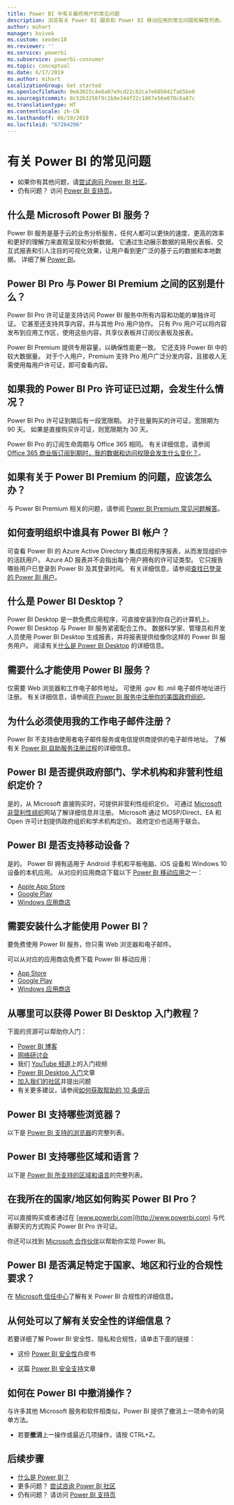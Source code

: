 ```yaml
---
title: Power BI 中有关最终用户的常见问题
description: 浏览有关 Power BI 服务和 Power BI 移动应用的常见问题和解答列表。
author: mihart
manager: kvivek
ms.custom: seodec18
ms.reviewer: ''
ms.service: powerbi
ms.subservice: powerbi-consumer
ms.topic: conceptual
ms.date: 6/17/2019
ms.author: mihart
LocalizationGroup: Get started
ms.openlocfilehash: 0e63025c4e8a07e9cd22c82ca7e605042fa65be0
ms.sourcegitcommit: 8c52b3256f9c1b8e344f22c1867e56e078c6a87c
ms.translationtype: HT
ms.contentlocale: zh-CN
ms.lasthandoff: 06/19/2019
ms.locfileid: "67264296"
---
```

# <a name="frequently-asked-questions-about-power-bi"></a>有关 Power BI 的常见问题

* 如果你有其他问题，请[尝试询问 Power BI 社区](http://community.powerbi.com/)。
* 仍有问题？ 访问 [Power BI 支持页](https://powerbi.microsoft.com/support/)。

## <a name="what-is-the-microsoft-power-bi-service"></a>什么是 Microsoft Power BI 服务？

Power BI 服务是基于云的业务分析服务，任何人都可以更快的速度、更高的效率和更好的理解力来直观呈现和分析数据。 它通过生动展示数据的易用仪表板、交互式报表和引人注目的可视化效果，让用户看到更广泛的基于云的数据和本地数据。 详细了解 [Power BI](../power-bi-overview.md)。

## <a name="whats-the-difference-between-power-bi-pro-and-power-bi-premium"></a>Power BI Pro 与 Power BI Premium 之间的区别是什么？

Power BI Pro 许可证是支持访问 Power BI 服务中所有内容和功能的单独许可证。 它甚至还支持共享内容，并与其他 Pro 用户协作。 只有 Pro 用户可以将内容发布到应用工作区，使用这些内容，共享仪表板并订阅仪表板及报表。

Power BI Premium 提供专用容量，以确保性能更一致。 它还支持 Power BI 中的较大数据量。 对于个人用户，Premium 支持 Pro 用户广泛分发内容，且接收人无需使用每用户许可证，即可查看内容。

## <a name="what-happens-if-my-power-bi-pro-license-expires"></a>如果我的 Power BI Pro 许可证已过期，会发生什么情况？

Power BI Pro 许可证到期后有一段宽限期。 对于批量购买的许可证，宽限期为 90 天。 如果是直接购买许可证，则宽限期为 30 天。

Power BI Pro 的订阅生命周期与 Office 365 相同。 有关详细信息，请参阅 [Office 365 商业版订阅到期时，我的数据和访问权限会发生什么变化？](https://support.office.com/article/What-happens-to-my-data-and-access-when-my-Office-365-for-business-subscription-ends-4436582f-211a-45ec-b72e-33647f97d8a3)。

## <a name="what-if-i-have-questions-about-power-bi-premium"></a>如果有关于 Power BI Premium 的问题，应该怎么办？

与 Power BI Premium 相关的问题，请参阅 [Power BI Premium 常见问题解答](../service-premium-faq.md)。

## <a name="how-do-i-find-out-who-in-my-organization-has-a-power-bi-account"></a>如何查明组织中谁具有 Power BI 帐户？

可查看 Power BI 的 Azure Active Directory 集成应用程序报表，从而发现组织中的活跃用户。 Azure AD 报表并不会指出每个用户拥有的许可证类型。 它只报告哪些用户已登录到 Power BI 及其登录时间。 有关详细信息，请参阅[查找已登录的 Power BI 用户](../service-admin-access-usage.md)。

## <a name="what-is-power-bi-desktop"></a>什么是 Power BI Desktop？

Power BI Desktop 是一款免费应用程序，可直接安装到你自己的计算机上。 Power BI Desktop 与 Power BI 服务紧密配合工作。  数据科学家、管理员和开发人员使用 Power BI Desktop 生成报表，并将报表提供给像你这样的 Power BI 服务用户。 阅读有关[什么是 Power BI Desktop](../desktop-what-is-desktop.md) 的详细信息。

## <a name="what-do-i-need-to-use-the-power-bi-service"></a>需要什么才能使用 Power BI 服务？

仅需要 Web 浏览器和工作电子邮件地址。 可使用 .gov  和 .mil  电子邮件地址进行注册。 有关详细信息，请参阅[在 Power BI 服务中注册你的美国政府组织](../service-govus-signup.md)。

## <a name="why-do-i-have-to-sign-up-with-my-work-email"></a>为什么必须使用我的工作电子邮件注册？

Power BI 不支持由使用者电子邮件服务或电信提供商提供的电子邮件地址。 了解有关 [Power BI 自助服务注册过程](../service-self-service-signup-for-power-bi.md)的详细信息。

## <a name="is-government-academic-and-nonprofit-pricing-available-for-power-bi"></a>Power BI 是否提供政府部门、学术机构和非营利性组织定价？

是的，从 Microsoft 直接购买时，可提供非营利性组织定价。 可通过 [Microsoft 非营利性组织](https://www.microsoft.com/nonprofits/power-bi)网站了解详细信息并注册。 Microsoft 通过 MOSP/Direct、EA 和 Open 许可计划提供政府组织和学术机构定价。 政府定价也适用于联合。

## <a name="does-power-bi-support-mobile-devices"></a>Power BI 是否支持移动设备？

是的。 Power BI 拥有适用于 Android 手机和平板电脑、iOS 设备和 Windows 10 设备的本机应用。 从对应的应用商店下载以下 [Power BI 移动应用](https://powerbi.microsoft.com/mobile)之一：  

* [Apple App Store](http://go.microsoft.com/fwlink/?LinkId=526218)
* [Google Play](http://go.microsoft.com/fwlink/?LinkID=544867&clcid=0x409)
* [Windows 应用商店](http://go.microsoft.com/fwlink/?LinkId=526478)

## <a name="what-do-i-need-to-install-to-use-power-bi"></a>需要安装什么才能使用 Power BI？

要免费使用 Power BI 服务，你只需 Web 浏览器和电子邮件。

可以从对应的应用商店免费下载 Power BI 移动应用：

* [App Store](http://go.microsoft.com/fwlink/?LinkId=526218)
* [Google Play](http://go.microsoft.com/fwlink/?LinkID=544867&clcid=0x409)
* [Windows 应用商店](http://go.microsoft.com/fwlink/?LinkId=526478)

## <a name="where-do-i-get-started-with-power-bi"></a>从哪里可以获得 Power BI Desktop 入门教程？

下面的资源可以帮助你入门：

* [Power BI 博客](http://blogs.msdn.com/b/powerbi/)
* [网络研讨会](../webinars.md)
* 我们 [YouTube 频道](https://www.youtube.com/user/mspowerbi)上的入门视频
* [Power BI Desktop 入门](../service-get-started.md)文章
* [加入我们的社区](https://community.powerbi.com/)并提出问题
* 有关更多建议，请参阅[如何获取帮助的 10 条提示](../service-tips-for-finding-help.md)

## <a name="what-browsers-does-power-bi-support"></a>Power BI 支持哪些浏览器？

以下是 [Power BI 支持的浏览器](../service-browser-support.md)的完整列表。

## <a name="what-regions-and-languages-does-power-bi-support"></a>Power BI 支持哪些区域和语言？

以下是 [Power BI 所支持的区域和语言](../supported-languages-countries-regions.md)的完整列表。

## <a name="how-can-i-buy-power-bi-pro-in-my-country"></a>在我所在的国家/地区如何购买 Power BI Pro？

可以直接购买或者通过在 [www.powerbi.com](http://www.powerbi.com) 与代表聊天的方式购买 Power BI Pro 许可证。

你还可以找到 [Microsoft 合作伙伴](https://partner.microsoft.com/)以帮助你实现 Power BI。

## <a name="does-power-bi-meet-national-regional-and-industry-specific-compliance-requirements"></a>Power BI 是否满足特定于国家、地区和行业的合规性要求？

在 [Microsoft 信任中心](http://go.microsoft.com/fwlink/?LinkId=785324)了解有关 Power BI 合规性的详细信息。

## <a name="where-can-i-learn-more-about-security"></a>从何处可以了解有关安全性的详细信息？

若要详细了解 Power BI 安全性、隐私和合规性，请单击下面的链接：

* 这份 [Power BI 安全性](http://go.microsoft.com/fwlink/?LinkId=829185)白皮书

* 这篇 [Power BI 安全支持](../service-admin-power-bi-security.md)文章

## <a name="how-do-i-undo-in-power-bi"></a>如何在 Power BI 中撤消操作？

与许多其他 Microsoft 服务和软件相类似，Power BI 提供了撤消上一项命令的简单方法。

* 若要**撤消**上一操作或最近几项操作，请按 CTRL+Z。

## <a name="next-steps"></a>后续步骤

* [什么是 Power BI？](../power-bi-overview.md)
* 更多问题？ [尝试咨询 Power BI 社区](http://community.powerbi.com/)
* 仍有问题？ 请访问 [Power BI 支持页](https://powerbi.microsoft.com/support/)
